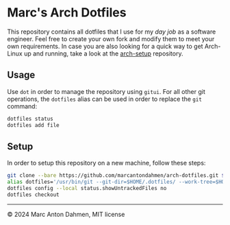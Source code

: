 # Marc's Arch Dotfiles

This repository contains all dotfiles that I use for my _day job_ as a software engineer. Feel free to create your own fork and modify them to meet your own requirements. In case you are also looking for a quick way to get Arch-Linux up and running, take a look at the [arch-setup](https://github.com/marcantondahmen/arch-setup) repository.

## Usage

Use `dot` in order to manage the repository using `gitui`. For all other git operations, the `dotfiles` alias can be used in order to replace the `git` command:

```bash
dotfiles status
dotfiles add file
```

## Setup

In order to setup this repository on a new machine, follow these steps:

```bash
git clone --bare https://github.com/marcantondahmen/arch-dotfiles.git $HOME/.dotfiles
alias dotfiles='/usr/bin/git --git-dir=$HOME/.dotfiles/ --work-tree=$HOME'
dotfiles config --local status.showUntrackedFiles no
dotfiles checkout
```

---

&copy; 2024 Marc Anton Dahmen, MIT license
